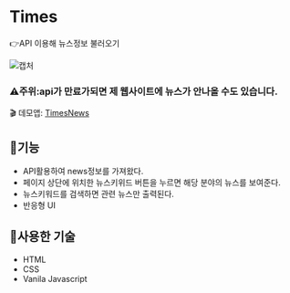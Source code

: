 # Times
:point_right:API 이용해 뉴스정보 불러오기

![캡처](https://user-images.githubusercontent.com/117346671/229450631-c93a67c6-34f5-4fe1-850d-eb5366e74690.PNG)
### :warning:주위:api가 만료가되면 제 웹사이트에 뉴스가 안나올 수도 있습니다.

:clapper: 데모앱: [TimesNews](https://times-news-std.netlify.app/)
## :memo:기능
+ API활용하여 news정보를 가져왔다. 
+ 페이지 상단에 위치한 뉴스키위드 버튼을 누르면 해당 분야의 뉴스를 보여준다.
+ 뉴스키워드를 검색하면 관련 뉴스만 출력된다.
+ 반응형 UI

## :hammer:사용한 기술
+ HTML
+ CSS
+ Vanila Javascript
